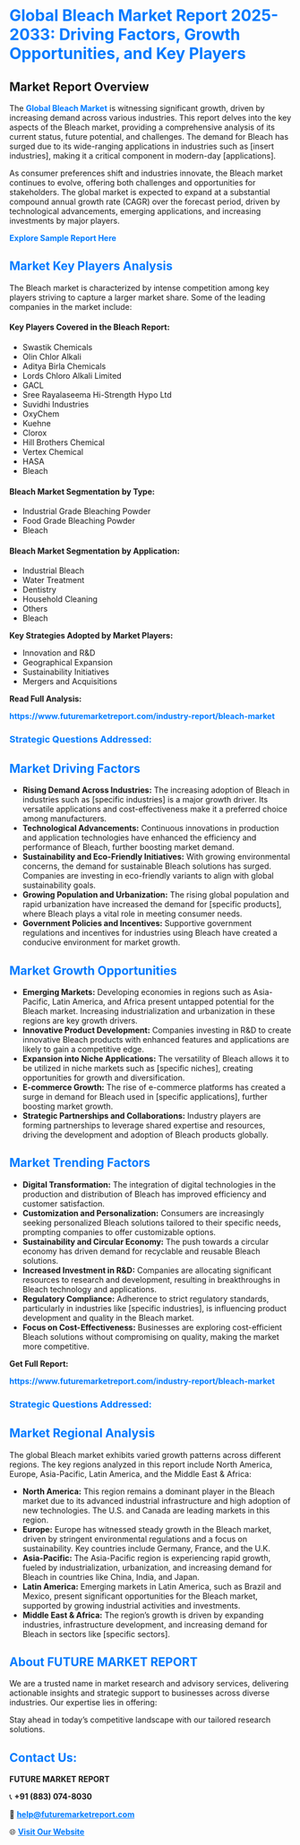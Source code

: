 <h1 style="color: #007BFF;">Global Bleach Market Report 2025-2033: Driving Factors, Growth Opportunities, and Key Players</h1>

<section id="overview">
<h2>Market Report Overview</h2>
<p>The <a href="https://www.futuremarketreport.com/industry-report/bleach-market" style="color: #007BFF; text-decoration: none;"><strong>Global Bleach Market</strong></a> is witnessing significant growth, driven by increasing demand across various industries. This report delves into the key aspects of the Bleach market, providing a comprehensive analysis of its current status, future potential, and challenges. The demand for Bleach has surged due to its wide-ranging applications in industries such as [insert industries], making it a critical component in modern-day [applications].</p>
<p>As consumer preferences shift and industries innovate, the Bleach market continues to evolve, offering both challenges and opportunities for stakeholders. The global market is expected to expand at a substantial compound annual growth rate (CAGR) over the forecast period, driven by technological advancements, emerging applications, and increasing investments by major players.</p>
</section>

<section id="overview">
<p><a href="https://www.futuremarketreport.com/request-sample/reportId=97200" style="color: #007BFF; text-decoration: none;"><strong>Explore Sample Report Here</strong></a></p>
</section>

<section id="key-players">
<h2 style="color: #007BFF;">Market Key Players Analysis</h2>
<p>The Bleach market is characterized by intense competition among key players striving to capture a larger market share. Some of the leading companies in the market include:</p>
<h4>Key Players Covered in the Bleach Report:</h4>
<ul><li>Swastik Chemicals</li><li>Olin Chlor Alkali</li><li>Aditya Birla Chemicals</li><li>Lords Chloro Alkali Limited</li><li>GACL</li><li>Sree Rayalaseema Hi-Strength Hypo Ltd</li><li>Suvidhi Industries</li><li>OxyChem</li><li>Kuehne</li><li>Clorox</li><li>Hill Brothers Chemical</li><li>Vertex Chemical</li><li>HASA</li><li>Bleach</li></ul>
<h4>Bleach Market Segmentation by Type:</h4>
<ul><li>Industrial Grade Bleaching Powder</li><li>Food Grade Bleaching Powder</li><li>Bleach</li></ul>

<h4>Bleach Market Segmentation by Application:</h4>
<ul><li>Industrial Bleach</li><li>Water Treatment</li><li>Dentistry</li><li>Household Cleaning</li><li>Others</li><li>Bleach</li></ul>
<p><strong>Key Strategies Adopted by Market Players:</strong></p>
<ul>
<li>Innovation and R&D</li>
<li>Geographical Expansion</li>
<li>Sustainability Initiatives</li>
<li>Mergers and Acquisitions</li>
</ul>
</section>

<section>
<p><strong>Read Full Analysis: </strong></p><a href="https://www.futuremarketreport.com/industry-report/bleach-market" style="color: #007BFF; text-decoration: none;"><strong>https://www.futuremarketreport.com/industry-report/bleach-market</strong></a>
<h3 style="color: #007BFF;">Strategic Questions Addressed:</h3>
</section>

<section id="driving-factors">
<h2 style="color: #007BFF;">Market Driving Factors</h2>
<ul>
<li><strong>Rising Demand Across Industries:</strong> The increasing adoption of Bleach in industries such as [specific industries] is a major growth driver. Its versatile applications and cost-effectiveness make it a preferred choice among manufacturers.</li>
<li><strong>Technological Advancements:</strong> Continuous innovations in production and application technologies have enhanced the efficiency and performance of Bleach, further boosting market demand.</li>
<li><strong>Sustainability and Eco-Friendly Initiatives:</strong> With growing environmental concerns, the demand for sustainable Bleach solutions has surged. Companies are investing in eco-friendly variants to align with global sustainability goals.</li>
<li><strong>Growing Population and Urbanization:</strong> The rising global population and rapid urbanization have increased the demand for [specific products], where Bleach plays a vital role in meeting consumer needs.</li>
<li><strong>Government Policies and Incentives:</strong> Supportive government regulations and incentives for industries using Bleach have created a conducive environment for market growth.</li>
</ul>
</section>

<section id="growth-opportunities">
<h2 style="color: #007BFF;">Market Growth Opportunities</h2>
<ul>
<li><strong>Emerging Markets:</strong> Developing economies in regions such as Asia-Pacific, Latin America, and Africa present untapped potential for the Bleach market. Increasing industrialization and urbanization in these regions are key growth drivers.</li>
<li><strong>Innovative Product Development:</strong> Companies investing in R&D to create innovative Bleach products with enhanced features and applications are likely to gain a competitive edge.</li>
<li><strong>Expansion into Niche Applications:</strong> The versatility of Bleach allows it to be utilized in niche markets such as [specific niches], creating opportunities for growth and diversification.</li>
<li><strong>E-commerce Growth:</strong> The rise of e-commerce platforms has created a surge in demand for Bleach used in [specific applications], further boosting market growth.</li>
<li><strong>Strategic Partnerships and Collaborations:</strong> Industry players are forming partnerships to leverage shared expertise and resources, driving the development and adoption of Bleach products globally.</li>
</ul>
</section>

<section id="trending-factors">
<h2 style="color: #007BFF;">Market Trending Factors</h2>
<ul>
<li><strong>Digital Transformation:</strong> The integration of digital technologies in the production and distribution of Bleach has improved efficiency and customer satisfaction.</li>
<li><strong>Customization and Personalization:</strong> Consumers are increasingly seeking personalized Bleach solutions tailored to their specific needs, prompting companies to offer customizable options.</li>
<li><strong>Sustainability and Circular Economy:</strong> The push towards a circular economy has driven demand for recyclable and reusable Bleach solutions.</li>
<li><strong>Increased Investment in R&D:</strong> Companies are allocating significant resources to research and development, resulting in breakthroughs in Bleach technology and applications.</li>
<li><strong>Regulatory Compliance:</strong> Adherence to strict regulatory standards, particularly in industries like [specific industries], is influencing product development and quality in the Bleach market.</li>
<li><strong>Focus on Cost-Effectiveness:</strong> Businesses are exploring cost-efficient Bleach solutions without compromising on quality, making the market more competitive.</li>
</ul>
</section>

<section>
<p><strong>Get Full Report: </strong></p><a href="https://www.futuremarketreport.com/industry-report/bleach-market" style="color: #007BFF; text-decoration: none;"><strong>https://www.futuremarketreport.com/industry-report/bleach-market</strong></a>
<h3 style="color: #007BFF;">Strategic Questions Addressed:</h3>
</section>


<section id="regional-analysis">
<h2 style="color: #007BFF;">Market Regional Analysis</h2>
<p>The global Bleach market exhibits varied growth patterns across different regions. The key regions analyzed in this report include North America, Europe, Asia-Pacific, Latin America, and the Middle East & Africa:</p>
<ul>
<li><strong>North America:</strong> This region remains a dominant player in the Bleach market due to its advanced industrial infrastructure and high adoption of new technologies. The U.S. and Canada are leading markets in this region.</li>
<li><strong>Europe:</strong> Europe has witnessed steady growth in the Bleach market, driven by stringent environmental regulations and a focus on sustainability. Key countries include Germany, France, and the U.K.</li>
<li><strong>Asia-Pacific:</strong> The Asia-Pacific region is experiencing rapid growth, fueled by industrialization, urbanization, and increasing demand for Bleach in countries like China, India, and Japan.</li>
<li><strong>Latin America:</strong> Emerging markets in Latin America, such as Brazil and Mexico, present significant opportunities for the Bleach market, supported by growing industrial activities and investments.</li>
<li><strong>Middle East & Africa:</strong> The region’s growth is driven by expanding industries, infrastructure development, and increasing demand for Bleach in sectors like [specific sectors].</li>
</ul>
</section>

<footer>
<h2 style="color: #007BFF;">About FUTURE MARKET REPORT</h2>
<p>We are a trusted name in market research and advisory services, delivering actionable insights and strategic support to businesses across diverse industries. Our expertise lies in offering:</p>

<p>Stay ahead in today’s competitive landscape with our tailored research solutions.</p>

<h2 style="color: #007BFF;">Contact Us:</h2>
<p><strong>FUTURE MARKET REPORT</strong></p>
<p>📞 <strong>+91 (883) 074-8030</strong></p>
<p>📧 <strong><a href="mailto:help@futuremarketreport.com" style="color: #007BFF;">help@futuremarketreport.com</a></strong></p>
<p>🌐 <strong><a href="https://www.futuremarketreport.com/" style="color: #007BFF;">Visit Our Website</a></strong></p>
</footer>